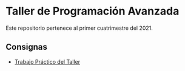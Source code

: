 # Taller de Programación Avanzada

Este repositorio pertenece al primer cuatrimestre del 2021.

## Consignas

- [Trabajo Práctico del Taller](consigna/README.md)
